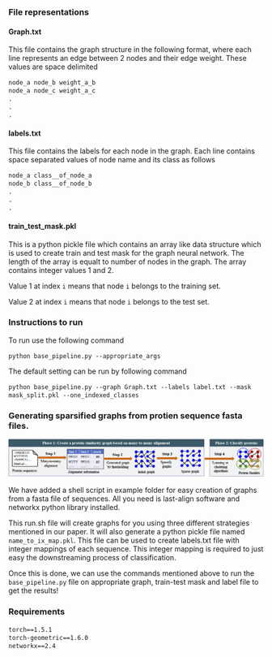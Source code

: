 ### File representations
#### Graph.txt
This file contains the graph structure in the following format, where each line represents an edge between 2 nodes and their edge weight.
These values are space delimited
```
node_a node_b weight_a_b
node_a node_c weight_a_c
.
.
.
```

#### labels.txt
This file contains the labels for each node in the graph. Each line contains space separated values of node name and its class as follows 

```
node_a class__of_node_a
node_b class__of_node_b
.
.
.
```

#### train_test_mask.pkl
This is a python pickle file which contains an array like data structure which is used to create train and test mask for the graph neural network.
The length of the array is equalt to number of nodes in the graph. The array contains integer values 1 and 2. 

Value 1 at index `i` means that node `i` belongs to the training set.

Value 2 at index `i` means that node `i` belongs to the test set.


### Instructions to run
To run use the following command
```
python base_pipeline.py --appropriate_args
```

The default setting can be run by following command

```
python base_pipeline.py --graph Graph.txt --labels label.txt --mask mask_split.pkl --one_indexed_classes
```


### Generating sparsified graphs from protien sequence fasta files.

![Pipeline Image](pipeline.jpg "GNNFam Pipeline")

We have added a shell script in example folder for easy creation of graphs from a fasta file of sequences. All you need is last-align software and networkx python library installed.

This run.sh file will create graphs for you using three different strategies mentioned in our paper. It will also generate a python pickle file named `name_to_ix_map.pkl`. This file can be used to create labels.txt file with integer mappings of each sequence.  This integer mapping is required to just easy the downstreaming process of classification.

Once this is done, we can use the commands mentioned above to run the `base_pipeline.py` file on appropriate graph, train-test mask and label file to get the results!



### Requirements

```
torch==1.5.1
torch-geometric==1.6.0
networkx==2.4
```
